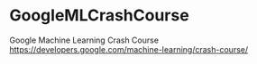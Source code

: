 # GoogleMLCrashCourse
Google Machine Learning Crash Course https://developers.google.com/machine-learning/crash-course/
